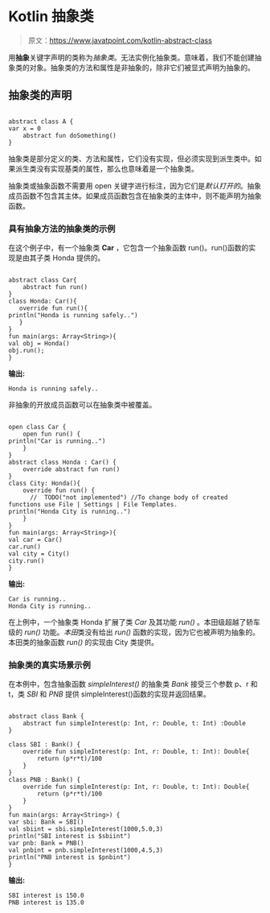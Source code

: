 # Kotlin 抽象类

> 原文：<https://www.javatpoint.com/kotlin-abstract-class>

用**抽象**关键字声明的类称为*抽象类*。无法实例化抽象类。意味着，我们不能创建抽象类的对象。抽象类的方法和属性是非抽象的，除非它们被显式声明为抽象的。

## 抽象类的声明

```

abstract class A {
var x = 0
    abstract fun doSomething()
}

```

抽象类是部分定义的类、方法和属性，它们没有实现，但必须实现到派生类中。如果派生类没有实现基类的属性，那么也意味着是一个抽象类。

抽象类或抽象函数不需要用 open 关键字进行标注，因为它们是*默认打开的*。抽象成员函数不包含其主体。如果成员函数包含在抽象类的主体中，则不能声明为抽象函数。

### 具有抽象方法的抽象类的示例

在这个例子中，有一个抽象类 **Car** ，它包含一个抽象函数 run()。run()函数的实现是由其子类 Honda 提供的。

```

abstract class Car{
    abstract fun run()
}
class Honda: Car(){
   override fun run(){
println("Honda is running safely..")
   }
}
fun main(args: Array<String>){
val obj = Honda()
obj.run();
}

```

**输出:**

```
Honda is running safely..

```

非抽象的开放成员函数可以在抽象类中被覆盖。

```

open class Car {
    open fun run() {
println("Car is running..")
    }
}
abstract class Honda : Car() {
    override abstract fun run()
}
class City: Honda(){
    override fun run() {
      //  TODO("not implemented") //To change body of created functions use File | Settings | File Templates.
println("Honda City is running..")
    }
}
fun main(args: Array<String>){
val car = Car()
car.run()
val city = City()
city.run()
}

```

**输出:**

```
Car is running..
Honda City is running..

```

在上例中，一个抽象类 Honda 扩展了类 *Car* 及其功能 *run()* 。本田级超越了轿车级的 *run()* 功能。*本田*类没有给出 *run()* 函数的实现，因为它也被声明为抽象的。本田类的抽象函数 *run()* 的实现由 City 类提供。

### 抽象类的真实场景示例

在本例中，包含抽象函数 *simpleInterest()* 的抽象类 *Bank* 接受三个参数 p、r 和 t，类 *SBI* 和 *PNB* 提供 simpleInterest()函数的实现并返回结果。

```

abstract class Bank {
    abstract fun simpleInterest(p: Int, r: Double, t: Int) :Double
}

class SBI : Bank() {
    override fun simpleInterest(p: Int, r: Double, t: Int): Double{
        return (p*r*t)/100
    }
}
class PNB : Bank() {
    override fun simpleInterest(p: Int, r: Double, t: Int): Double{
        return (p*r*t)/100
    }
}
fun main(args: Array<String>) {
var sbi: Bank = SBI()
val sbiint = sbi.simpleInterest(1000,5.0,3)
println("SBI interest is $sbiint")
var pnb: Bank = PNB()
val pnbint = pnb.simpleInterest(1000,4.5,3)
println("PNB interest is $pnbint")
}

```

**输出:**

```
SBI interest is 150.0
PNB interest is 135.0

```